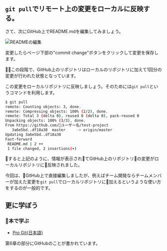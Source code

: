 ## `git pull`でリモート上の変更をローカルに反映する。

さて、次にGitHub上でREADME.mdを編集してみましょう。

![READMEの編集](../images/github-pull-1.png)

変更したらページ下部の"commit change"ボタンをクリックして変更を保存します。

この段階で、GitHub上のリポジトリはローカルのリポジトリに加えて1回分の変更が行われた状態となっています。

この変更をローカルリポジトリに反映しましょう。そのためには`git pull`というコマンドを利用します。

```bash
$ git pull
remote: Counting objects: 3, done.
remote: Compressing objects: 100% (2/2), done.
remote: Total 3 (delta 0), reused 0 (delta 0), pack-reused 0
Unpacking objects: 100% (3/3), done.
From https://github.com/ユーザー名/test-project
   3a6e5bd..df18a30  master     -> origin/master
Updating 3a6e5bd..df18a30
Fast-forward
 README.md | 2 ++
 1 file changed, 2 insertions(+)
```

すると上記のように、情報が表示されてGitHub上のリポジトリの変更がローカルリポジトリに反映されました。

今回は、GitHub上で直接編集しましたが、例えばチーム開発ならチームメンバーが加えた変更を`git pull`でローカルリポジトリに加えるというような使い方をするのが一般的です。

## 更に学ぼう

### 本で学ぶ

- [Pro Git(日本語)](https://git-scm.com/book/ja/v2)

第6章の部分にGitHubのことが書かれています。